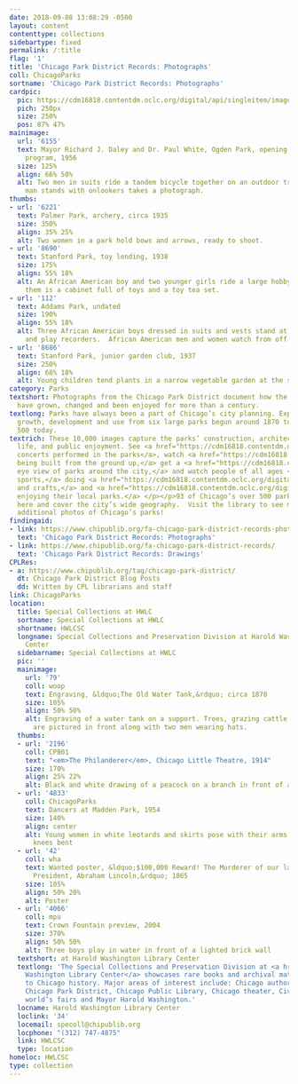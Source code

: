 ```yaml
---
date: 2018-09-08 13:08:29 -0500
layout: content
contenttype: collections
sidebartype: fixed
permalink: /:title
flag: '1'
title: 'Chicago Park District Records: Photographs'
coll: ChicagoParks
sortname: 'Chicago Park District Records: Photographs'
cardpic:
  pic: https://cdm16818.contentdm.oclc.org/digital/api/singleitem/image/ChicagoParks/1254/default.jpg
  pich: 250px
  size: 250%
  pos: 87% 47%
mainimage:
  url: '6155'
  text: Mayor Richard J. Daley and Dr. Paul White, Ogden Park, opening of bicycle
    program, 1956
  size: 125%
  align: 66% 50%
  alt: Two men in suits ride a tandem bicycle together on an outdoor track; another
    man stands with onlookers takes a photograph.
thumbs:
- url: '6221'
  text: Palmer Park, archery, circa 1935
  size: 350%
  align: 35% 25%
  alt: Two women in a park hold bows and arrows, ready to shoot.
- url: '8690'
  text: Stanford Park, toy lending, 1938
  size: 175%
  align: 55% 18%
  alt: An African American boy and two younger girls ride a large hobby horse.  Behind
    them is a cabinet full of toys and a toy tea set.
- url: '112'
  text: Addams Park, undated
  size: 190%
  align: 55% 18%
  alt: Three African American boys dressed in suits and vests stand at a microphone
    and play recorders.  African American men and women watch from off stage.
- url: '8686'
  text: Stanford Park, junior garden club, 1937
  size: 250%
  align: 68% 18%
  alt: Young children tend plants in a narrow vegetable garden at the side of a building.
category: Parks
textshort: Photographs from the Chicago Park District document how the city’s parks
  have grown, changed and been enjoyed for more than a century.
textlong: Parks have always been a part of Chicago’s city planning. Explore their
  growth, development and use from six large parks begun around 1870 to more than
  500 today.
textrich: These 10,000 images capture the parks’ construction, architecture, plant
  life, and public enjoyment. See <a href="https://cdm16818.contentdm.oclc.org/digital/collection/ChicagoParks/search/searchterm/Concerts--Illinois--Chicago/field/subjea/mode/exact/conn/and">musical
  concerts performed in the parks</a>, watch <a href="https://cdm16818.contentdm.oclc.org/digital/collection/ChicagoParks/search/searchterm/construction%20progress%20photographs/field/subjec/mode/exact/conn/and/order/title/ad/asc">parks
  being built from the ground up,</a> get a <a href="https://cdm16818.contentdm.oclc.org/digital/collection/ChicagoParks/search/searchterm/aerial%20views/field/subjec/mode/exact/conn/and/order/title/ad/asc">birds’
  eye view of parks around the city,</a> and watch people of all ages <a href="https://cdm16818.contentdm.oclc.org/digital/collection/ChicagoParks/search/searchterm/sports/field/subjec/mode/exact/conn/and/order/title/ad/asc">playing
  sports,</a> doing <a href="https://cdm16818.contentdm.oclc.org/digital/collection/ChicagoParks/search/searchterm/Arts%20and%20Crafts/field/subjec/mode/exact/conn/and/order/title/ad/asc">arts
  and crafts,</a> and <a href="https://cdm16818.contentdm.oclc.org/digital/collection/ChicagoParks/search/searchterm/people/field/subjec/mode/exact/conn/and/order/title/ad/asc/page/2">generally
  enjoying their local parks.</a> </p></p>93 of Chicago’s over 500 parks are represented
  here and cover the city’s wide geography.  Visit the library to see more than 50,000
  additional photos of Chicago’s parks!
findingaid:
- link: https://www.chipublib.org/fa-chicago-park-district-records-photographs/
  text: 'Chicago Park District Records: Photographs'
- link: https://www.chipublib.org/fa-chicago-park-district-records/
  text: 'Chicago Park District Records: Drawings'
CPLRes:
- a: https://www.chipublib.org/tag/chicago-park-district/
  dt: Chicago Park District Blog Posts
  dd: Written by CPL librarians and staff
link: ChicagoParks
location:
  title: Special Collections at HWLC
  sortname: Special Collections at HWLC
  shortname: HWLCSC
  longname: Special Collections and Preservation Division at Harold Washington Library
    Center
  sidebarname: Special Collections at HWLC
  pic: ''
  mainimage:
    url: '79'
    coll: woop
    text: Engraving, &ldquo;The Old Water Tank,&rdquo; circa 1870
    size: 105%
    align: 50% 50%
    alt: Engraving of a water tank on a support. Trees, grazing cattle, and a fence
      are pictured in front along with two men wearing hats.
  thumbs:
  - url: '2196'
    coll: CPB01
    text: "<em>The Philanderer</em>, Chicago Little Theatre, 1914"
    size: 170%
    align: 25% 22%
    alt: Black and white drawing of a peacock on a branch in front of an orange circle
  - url: '4833'
    coll: ChicagoParks
    text: Dancers at Madden Park, 1954
    size: 140%
    align: center
    alt: Young women in white leotards and skirts pose with their arms extended and
      knees bent
  - url: '42'
    coll: wha
    text: Wanted poster, &ldquo;$100,000 Reward! The Murderer of our late beloved
      President, Abraham Lincoln,&rdquo; 1865
    size: 105%
    align: 50% 20%
    alt: Poster
  - url: '4066'
    coll: mpu
    text: Crown Fountain preview, 2004
    size: 370%
    align: 50% 50%
    alt: Three boys play in water in front of a lighted brick wall
  textshort: at Harold Washington Library Center
  textlong: 'The Special Collections and Preservation Division at <a href="https://www.chipublib.org/locations/34">Harold
    Washington Library Center</a> showcases rare books and archival material relating
    to Chicago history. Major areas of interest include: Chicago authors and publishing,
    Chicago Park District, Chicago Public Library, Chicago theater, Civil War, Chicago’s
    world’s fairs and Mayor Harold Washington.'
  locname: Harold Washington Library Center
  loclink: '34'
  locemail: specoll@chipublib.org
  locphone: "(312) 747-4875"
  link: HWLCSC
  type: location
homeloc: HWLCSC
type: collection
---
```

